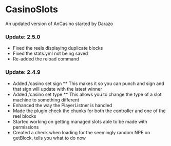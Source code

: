 # CasinoSlots #

An updated version of AnCasino started by Darazo

### Update: 2.5.0 ###
* Fixed the reels displaying duplicate blocks
* Fixed the stats.yml not being saved
* Re-added the reload command

### Update: 2.4.9 ###
* Added /casino set sign <slot>
** This makes it so  you can punch and sign and that sign will update with the latest winner
* Added /casino set type <slotname> <type>
** This allows you to change the type of a slot machine to something different
* Enhanced the way the PlayerListner is handled
* Made the plugin check the chunks for both the controller and one of the reel blocks
* Started working on getting managed slots able to be made with permissions
* Created a check when loading for the seemingly random NPE on getBlock, tells you what to do now